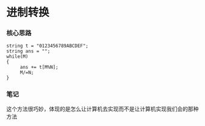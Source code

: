 # 进制转换

### 核心思路
```
string t = "0123456789ABCDEF";
string ans = "";
while(M)
{
     ans += t[M%N];
     M/=N;
}
```

### 笔记
这个方法很巧妙，体现的是怎么让计算机去实现而不是让计算机实现我们会的那种方法      
